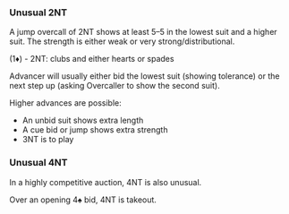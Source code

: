 ### Unusual 2NT
A jump overcall of 2NT shows at least 5–5 in the lowest suit and a higher suit. 
The strength is either weak or very strong/distributional. 

(1♦) - 2NT: clubs and either hearts or spades

Advancer will usually either bid the lowest suit (showing tolerance) 
or the next step up (asking Overcaller to show the second suit).

Higher advances are possible: 
* An unbid suit shows extra length
* A cue bid or jump shows extra strength
* 3NT is to play

### Unusual 4NT
In a highly competitive auction, 4NT is also unusual.

Over an opening 4♠ bid, 4NT is takeout.

